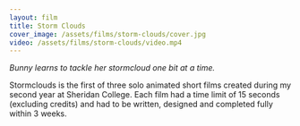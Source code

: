 ```yaml
---
layout: film
title: Storm Clouds
cover_image: /assets/films/storm-clouds/cover.jpg
video: /assets/films/storm-clouds/video.mp4
---
```


*Bunny learns to tackle her stormcloud one bit at a time.*

Stormclouds is the first of three solo animated short films created during my second year at Sheridan College. Each film had a time limit of 15 seconds (excluding credits) and had to be written, designed and completed fully within 3 weeks.